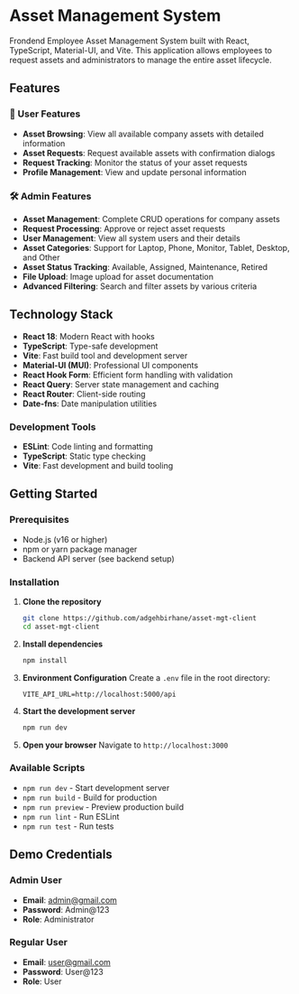 # Asset Management System

Frondend Employee Asset Management System built with React, TypeScript, Material-UI, and Vite. This application allows employees to request assets and administrators to manage the entire asset lifecycle.

## Features

### 👥 User Features
- **Asset Browsing**: View all available company assets with detailed information
- **Asset Requests**: Request available assets with confirmation dialogs
- **Request Tracking**: Monitor the status of your asset requests
- **Profile Management**: View and update personal information

### 🛠️ Admin Features
- **Asset Management**: Complete CRUD operations for company assets
- **Request Processing**: Approve or reject asset requests
- **User Management**: View all system users and their details
- **Asset Categories**: Support for Laptop, Phone, Monitor, Tablet, Desktop, and Other
- **Asset Status Tracking**: Available, Assigned, Maintenance, Retired
- **File Upload**: Image upload for asset documentation
- **Advanced Filtering**: Search and filter assets by various criteria

## Technology Stack
- **React 18**: Modern React with hooks
- **TypeScript**: Type-safe development
- **Vite**: Fast build tool and development server
- **Material-UI (MUI)**: Professional UI components
- **React Hook Form**: Efficient form handling with validation
- **React Query**: Server state management and caching
- **React Router**: Client-side routing
- **Date-fns**: Date manipulation utilities

### Development Tools
- **ESLint**: Code linting and formatting
- **TypeScript**: Static type checking
- **Vite**: Fast development and build tooling

## Getting Started

### Prerequisites
- Node.js (v16 or higher)
- npm or yarn package manager
- Backend API server (see backend setup)

### Installation

1. **Clone the repository**
   ```bash
   git clone https://github.com/adgehbirhane/asset-mgt-client
   cd asset-mgt-client
   ```

2. **Install dependencies**
   ```bash
   npm install
   ```

3. **Environment Configuration**
   Create a `.env` file in the root directory:
   ```env
   VITE_API_URL=http://localhost:5000/api
   ```

4. **Start the development server**
   ```bash
   npm run dev
   ```

5. **Open your browser**
   Navigate to `http://localhost:3000`

### Available Scripts

- `npm run dev` - Start development server
- `npm run build` - Build for production
- `npm run preview` - Preview production build
- `npm run lint` - Run ESLint
- `npm run test` - Run tests

## Demo Credentials

### Admin User
- **Email**: admin@gmail.com
- **Password**: Admin@123
- **Role**: Administrator

### Regular User
- **Email**: user@gmail.com
- **Password**: User@123
- **Role**: User
